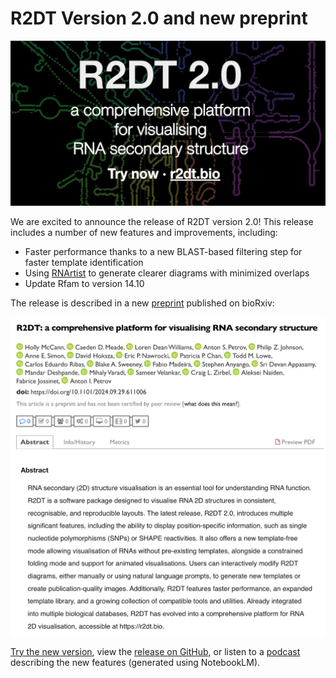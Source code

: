 # R2DT Version 2.0 and new preprint

![R2DT release 2.0](../images/release-2.0.png)

We are excited to announce the release of R2DT version 2.0! This release includes a number of new features and improvements, including:

- Faster performance thanks to a new BLAST-based filtering step for faster template identification
- Using [RNArtist](https://github.com/fjossinet/RNArtist) to generate clearer diagrams with minimized overlaps
- Update Rfam to version 14.10

The release is described in a new [preprint](https://www.biorxiv.org/content/10.1101/2024.09.29.611006v1) published on bioRxiv:

![R2DT 2.0 preprint](../images/biorxiv-preprint-2024.png)

[Try the new version](https://r2dt.bio), view the [release on GitHub](https://github.com/r2dt-bio/R2DT/releases/tag/v2.0), or listen to a [podcast](https://drive.google.com/file/d/10RKmMGpfnDw_czylHLCqKzCVyHLovpot/view) describing the new features (generated using NotebookLM).
